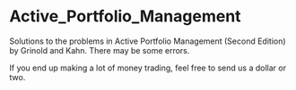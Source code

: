 # Active_Portfolio_Management
Solutions to the problems in Active Portfolio Management (Second Edition) by Grinold and Kahn. There may be some errors.

If you end up making a lot of money trading, feel free to send us a dollar or two.

